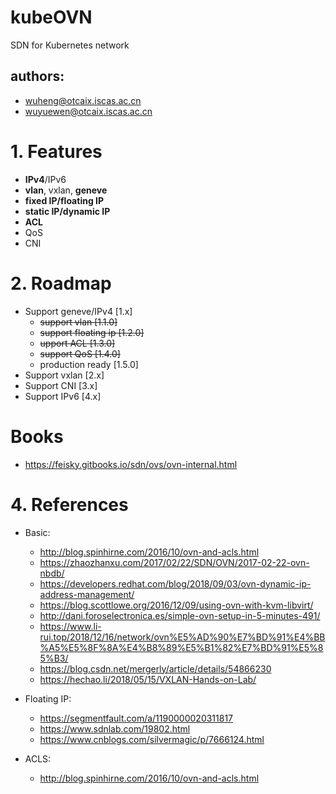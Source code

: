 # kubeOVN
SDN for Kubernetes network

## authors:

- wuheng@otcaix.iscas.ac.cn
- wuyuewen@otcaix.iscas.ac.cn

# 1. Features

- **IPv4**/IPv6
- **vlan**, vxlan, **geneve**
- **fixed IP/floating IP**
- **static IP/dynamic IP**
- **ACL**
- QoS
- CNI

# 2. Roadmap

- Support geneve/IPv4 [1.x]
  - ~~support vlan [1.1.0]~~
  - ~~support floating ip [1.2.0]~~
  - ~~upport ACL [1.3.0]~~
  - ~~support QoS [1.4.0]~~
  - production ready [1.5.0]
- Support vxlan [2.x]
- Support CNI [3.x]
- Support IPv6 [4.x]

# Books

- https://feisky.gitbooks.io/sdn/ovs/ovn-internal.html

# 4. References

- Basic:
  - http://blog.spinhirne.com/2016/10/ovn-and-acls.html
  - https://zhaozhanxu.com/2017/02/22/SDN/OVN/2017-02-22-ovn-nbdb/
  - https://developers.redhat.com/blog/2018/09/03/ovn-dynamic-ip-address-management/
  - https://blog.scottlowe.org/2016/12/09/using-ovn-with-kvm-libvirt/
  - http://dani.foroselectronica.es/simple-ovn-setup-in-5-minutes-491/
  - https://www.li-rui.top/2018/12/16/network/ovn%E5%AD%90%E7%BD%91%E4%BB%A5%E5%8F%8A%E4%B8%89%E5%B1%82%E7%BD%91%E5%85%B3/
  - https://blog.csdn.net/mergerly/article/details/54866230
  - https://hechao.li/2018/05/15/VXLAN-Hands-on-Lab/

- Floating IP:
  - https://segmentfault.com/a/1190000020311817
  - https://www.sdnlab.com/19802.html
  - https://www.cnblogs.com/silvermagic/p/7666124.html

- ACLS:
  - http://blog.spinhirne.com/2016/10/ovn-and-acls.html

